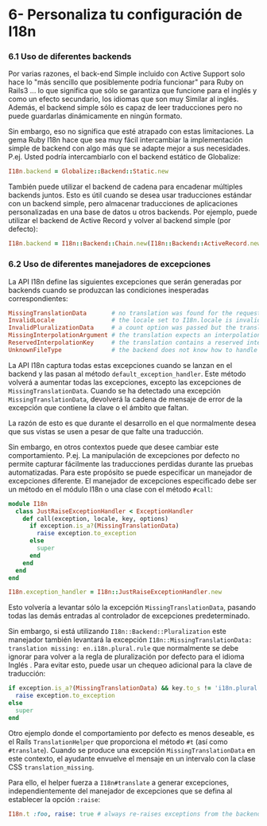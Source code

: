 # 6- Personaliza tu configuración de I18n

### 6.1 Uso de diferentes backends

Por varias razones, el back-end Simple incluido con Active Support solo hace lo "más sencillo que posiblemente podría funcionar" para Ruby on Rails3 ... lo que significa que sólo se garantiza que funcione para el inglés y como un efecto secundario, los idiomas que son muy Similar al inglés. Además, el backend simple sólo es capaz de leer traducciones pero no puede guardarlas dinámicamente en ningún formato.

Sin embargo, eso no significa que esté atrapado con estas limitaciones. La gema Ruby I18n hace que sea muy fácil intercambiar la implementación simple de backend con algo más que se adapte mejor a sus necesidades. P.ej. Usted podría intercambiarlo con el backend estático de Globalize:

```ruby
I18n.backend = Globalize::Backend::Static.new
```

También puede utilizar el backend de cadena para encadenar múltiples backends juntos. Esto es útil cuando se desea usar traducciones estándar con un backend simple, pero almacenar traducciones de aplicaciones personalizadas en una base de datos u otros backends. Por ejemplo, puede utilizar el backend de Active Record y volver al backend simple \(por defecto\):

```ruby
I18n.backend = I18n::Backend::Chain.new(I18n::Backend::ActiveRecord.new, I18n.backend)
```

### 6.2 Uso de diferentes manejadores de excepciones

La API I18n define las siguientes excepciones que serán generadas por backends cuando se produzcan las condiciones inesperadas correspondientes:

```ruby
MissingTranslationData       # no translation was found for the requested key
InvalidLocale                # the locale set to I18n.locale is invalid (e.g. nil)
InvalidPluralizationData     # a count option was passed but the translation data is not suitable for pluralization
MissingInterpolationArgument # the translation expects an interpolation argument that has not been passed
ReservedInterpolationKey     # the translation contains a reserved interpolation variable name (i.e. one of: scope, default)
UnknownFileType              # the backend does not know how to handle a file type that was added to I18n.load_path
```

La API I18n captura todas estas excepciones cuando se lanzan en el backend y las pasan al método `default_exception_handler`. Este método volverá a aumentar todas las excepciones, excepto las excepciones de `MissingTranslationData`. Cuando se ha detectado una excepción `MissingTranslationData`, devolverá la cadena de mensaje de error de la excepción que contiene la clave o el ámbito que faltan.

La razón de esto es que durante el desarrollo en el que normalmente desea que sus vistas se usen a pesar de que falte una traducción.

Sin embargo, en otros contextos puede que desee cambiar este comportamiento. P.ej. La manipulación de excepciones por defecto no permite capturar fácilmente las traducciones perdidas durante las pruebas automatizadas. Para este propósito se puede especificar un manejador de excepciones diferente. El manejador de excepciones especificado debe ser un método en el módulo I18n o una clase con el método `#call`:

```ruby
module I18n
  class JustRaiseExceptionHandler < ExceptionHandler
    def call(exception, locale, key, options)
      if exception.is_a?(MissingTranslationData)
        raise exception.to_exception
      else
        super
      end
    end
  end
end

I18n.exception_handler = I18n::JustRaiseExceptionHandler.new
```

Esto volvería a levantar sólo la excepción `MissingTranslationData`, pasando todas las demás entradas al controlador de excepciones predeterminado.

Sin embargo, si está utilizando `I18n::Backend::Pluralization` este manejador también levantará la excepción `I18n::MissingTranslationData: translation missing: en.i18n.plural.rule` que normalmente se debe ignorar para volver a la regla de pluralización por defecto para el idioma Inglés . Para evitar esto, puede usar un chequeo adicional para la clave de traducción:

```ruby
if exception.is_a?(MissingTranslationData) && key.to_s != 'i18n.plural.rule'
  raise exception.to_exception
else
  super
end
```

Otro ejemplo donde el comportamiento por defecto es menos deseable, es el Rails `TranslationHelper` que proporciona el método `#t` \(así como `#translate`\). Cuando se produce una excepción `MissingTranslationData` en este contexto, el ayudante envuelve el mensaje en un intervalo con la clase CSS `translation_missing`.

Para ello, el helper fuerza a `I18n#translate` a generar excepciones, independientemente del manejador de excepciones que se defina al establecer la opción `:raise`:

```ruby
I18n.t :foo, raise: true # always re-raises exceptions from the backend
```



